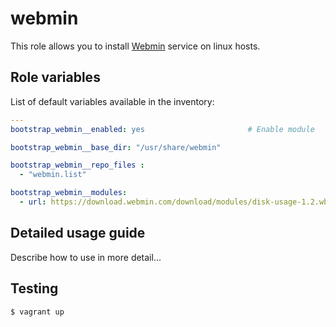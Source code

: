 
# webmin

This role allows you to install [Webmin](http://www.webmin.com) service on linux hosts.

## Role variables

List of default variables available in the inventory:

```YAML
---
bootstrap_webmin__enabled: yes                       # Enable module

bootstrap_webmin__base_dir: "/usr/share/webmin"

bootstrap_webmin__repo_files :
  - "webmin.list"

bootstrap_webmin__modules:
  - url: https://download.webmin.com/download/modules/disk-usage-1.2.wbm.gz

```

## Detailed usage guide

Describe how to use in more detail...

## Testing
```shell
$ vagrant up
```
